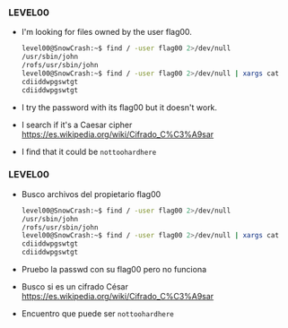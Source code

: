 ### LEVEL00
- I'm looking for files owned by the user flag00.
    ```bash
    level00@SnowCrash:~$ find / -user flag00 2>/dev/null
    /usr/sbin/john
    /rofs/usr/sbin/john
    level00@SnowCrash:~$ find / -user flag00 2>/dev/null | xargs cat
    cdiiddwpgswtgt
    cdiiddwpgswtgt
    ```
    
- I try the password with its flag00 but it doesn't work.

- I search if it's a Caesar cipher https://es.wikipedia.org/wiki/Cifrado_C%C3%A9sar

- I find that it could be `nottoohardhere`

### LEVEL00

- Busco archivos del propietario flag00
    ```bash
    level00@SnowCrash:~$ find / -user flag00 2>/dev/null
    /usr/sbin/john
    /rofs/usr/sbin/john
    level00@SnowCrash:~$ find / -user flag00 2>/dev/null | xargs cat
    cdiiddwpgswtgt
    cdiiddwpgswtgt
    ```

- Pruebo la passwd con su flag00 pero no funciona

- Busco si es un cifrado César https://es.wikipedia.org/wiki/Cifrado_C%C3%A9sar

- Encuentro que puede ser `nottoohardhere`

